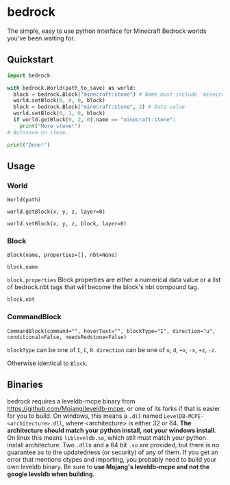 # bedrock
The simple, easy to use python interface for Minecraft Bedrock worlds you've been waiting for.

## Quickstart
```python
import bedrock

with bedrock.World(path_to_save) as world:
  block = bedrock.Block("minecraft:stone") # Name must include `minecraft:`
  world.setBlock(0, 0, 0, block)
  block = bedrock.Block("minecraft:stone", 2) # Data value
  world.setBlock(0, 1, 0, block)
  if world.getBlock(0, 2, 0).name == "minecraft:stone":
    print("More stone!")
# Autosave on close.

print("Done!")
```

## Usage
### World
`World(path)`

`world.getBlock(x, y, z, layer=0)`

`world.setBlock(x, y, z, block, layer=0)`

### Block
`Block(name, properties=[], nbt=None)`

`block.name`

`block.properties`
Block properties are either a numerical data value or a list of bedrock.nbt tags that will become the block's nbt compound tag.

`block.nbt`

### CommandBlock
`CommandBlock(command="", hoverText="", blockType="I", direction="u", conditional=False, needsRedstone=False)`

`blockType` can be one of `I`, `C`, `R`. `direction` can be one of `u`, `d`, `+x`, `-x`, `+z`, `-z`.

Otherwise identical to `Block`.

## Binaries
bedrock requires a leveldb-mcpe binary from https://github.com/Mojang/leveldb-mcpe, or one of its forks if that is easier for you to build. On windows, this means a `.dll` named `LevelDB-MCPE-<architecture>.dll`, where \<architecture> is either 32 or 64. **The architecture should match your python install, not your windows install**. On linux this means `libleveldb.so`, which still must match your python install architecture. Two `.dll`s and a 64 bit `.so` are provided, but there is no guarantee as to the updatedness (or security) of any of them. If you get an error that mentions ctypes and importing, you probably need to build your own leveldb binary. Be sure to **use Mojang's leveldb-mcpe and not the google leveldb when building**.
